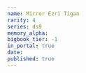 ```yaml
---
name: Mirror Ezri Tigan
rarity: 4
series: ds9
memory_alpha:
bigbook_tier: -1
in_portal: true
date:
published: true
---
```



